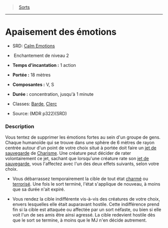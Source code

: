 ﻿---
!SpellItem
Family: SpellHD
Level: 2
Type: Enchantement
CastingTime: 1 action
Range: 18 mètres
Components: V, S
Duration: concentration, jusqu'à 1 minute
Classes: '[Barde](hd_bard.md), [Clerc](hd_cleric.md)'
Id: spells_hd.md#apaisement-des-émotions
ParentLink: spells_hd.md#sorts
Name: Apaisement des émotions
ParentName: Sorts
NameLevel: 1
AltName: '[Calm Emotions](srd_spells_calm_emotions.md)'
Source: (MDR p322)(SRD)
Attributes:
  Name: Apaisement des émotions
  Markdown: >+
    # <!--Name-->Apaisement des émotions<!--/Name-->


    - SRD: <!--AltName-->[Calm Emotions](srd_spells_calm_emotions.md)<!--/AltName-->


    -  <!--Type-->Enchantement<!--/Type--> de niveau <!--Level-->2<!--/Level-->


    - **Temps d'incantation :** <!--CastingTime-->1 action<!--/CastingTime-->


    - **Portée :** <!--Range-->18 mètres<!--/Range-->


    - **Composantes :** <!--Components-->V, S<!--/Components-->


    - **Durée :** <!--Duration-->concentration, jusqu'à 1 minute<!--/Duration-->


    - Classes: <!--Classes-->[Barde](hd_bard.md), [Clerc](hd_cleric.md)<!--/Classes-->


    - Source: <!--Source-->(MDR p322)(SRD)<!--/Source-->


    ### Description


    Vous tentez de supprimer les émotions fortes au sein d'un groupe de gens. Chaque humanoïde qui se trouve dans une sphère de 6 mètres de rayon centrée autour d'un point de votre choix situé à portée doit faire un [jet de sauvegarde](hd_abilities_jets_de_sauvegarde.md) de [Charisme](hd_abilities_charisma.md). Une créature peut décider de rater volontairement ce jet, sachant que lorsqu'une créature rate son [jet de sauvegarde](hd_abilities_jets_de_sauvegarde.md), vous l'affectez avec l'un des deux effets suivants, selon votre choix.


    * Vous débarrassez temporairement la cible de tout état [charmé](hd_conditions_charme.md) ou [terrorisé](hd_conditions_terrorise.md). Une fois le sort terminé, l'état s'applique de nouveau, à moins que sa durée n'ait expiré.


    * Vous rendez la cible indifférente vis-à-vis des créatures de votre choix, envers lesquelles elle était auparavant hostile. Cette indifférence prend fin si la cible est attaquée ou affectée par un sort néfaste, ou bien si elle voit l'un de ses amis être ainsi agressé. La cible redevient hostile dès que le sort se termine, à moins que le MJ n'en décide autrement.

  AltName: '[Calm Emotions](srd_spells_calm_emotions.md)'
  Type: Enchantement
  Level: 2
  CastingTime: 1 action
  Range: 18 mètres
  Components: V, S
  Duration: concentration, jusqu'à 1 minute
  Classes: '[Barde](hd_bard.md), [Clerc](hd_cleric.md)'
  Source: (MDR p322)(SRD)
AttributesDictionary: >+
  Name: Apaisement des émotions

  Markdown: >+

    # <!--Name-->Apaisement des émotions<!--/Name-->





    - SRD: <!--AltName-->[Calm Emotions](srd_spells_calm_emotions.md)<!--/AltName-->





    -  <!--Type-->Enchantement<!--/Type--> de niveau <!--Level-->2<!--/Level-->





    - **Temps d'incantation :** <!--CastingTime-->1 action<!--/CastingTime-->





    - **Portée :** <!--Range-->18 mètres<!--/Range-->





    - **Composantes :** <!--Components-->V, S<!--/Components-->





    - **Durée :** <!--Duration-->concentration, jusqu'à 1 minute<!--/Duration-->





    - Classes: <!--Classes-->[Barde](hd_bard.md), [Clerc](hd_cleric.md)<!--/Classes-->





    - Source: <!--Source-->(MDR p322)(SRD)<!--/Source-->





    ### Description





    Vous tentez de supprimer les émotions fortes au sein d'un groupe de gens. Chaque humanoïde qui se trouve dans une sphère de 6 mètres de rayon centrée autour d'un point de votre choix situé à portée doit faire un [jet de sauvegarde](hd_abilities_jets_de_sauvegarde.md) de [Charisme](hd_abilities_charisma.md). Une créature peut décider de rater volontairement ce jet, sachant que lorsqu'une créature rate son [jet de sauvegarde](hd_abilities_jets_de_sauvegarde.md), vous l'affectez avec l'un des deux effets suivants, selon votre choix.





    * Vous débarrassez temporairement la cible de tout état [charmé](hd_conditions_charme.md) ou [terrorisé](hd_conditions_terrorise.md). Une fois le sort terminé, l'état s'applique de nouveau, à moins que sa durée n'ait expiré.





    * Vous rendez la cible indifférente vis-à-vis des créatures de votre choix, envers lesquelles elle était auparavant hostile. Cette indifférence prend fin si la cible est attaquée ou affectée par un sort néfaste, ou bien si elle voit l'un de ses amis être ainsi agressé. La cible redevient hostile dès que le sort se termine, à moins que le MJ n'en décide autrement.



  AltName: '[Calm Emotions](srd_spells_calm_emotions.md)'

  Type: Enchantement

  Level: 2

  CastingTime: 1 action

  Range: 18 mètres

  Components: V, S

  Duration: concentration, jusqu'à 1 minute

  Classes: '[Barde](hd_bard.md), [Clerc](hd_cleric.md)'

  Source: (MDR p322)(SRD)

---
> [Sorts](hd_spells.md)

---

# Apaisement des émotions

- SRD: [Calm Emotions](srd_spells_calm_emotions.md)

-  Enchantement de niveau 2

- **Temps d'incantation :** 1 action

- **Portée :** 18 mètres

- **Composantes :** V, S

- **Durée :** concentration, jusqu'à 1 minute

- Classes: [Barde](hd_bard.md), [Clerc](hd_cleric.md)

- Source: (MDR p322)(SRD)

### Description

Vous tentez de supprimer les émotions fortes au sein d'un groupe de gens. Chaque humanoïde qui se trouve dans une sphère de 6 mètres de rayon centrée autour d'un point de votre choix situé à portée doit faire un [jet de sauvegarde](hd_abilities_jets_de_sauvegarde.md) de [Charisme](hd_abilities_charisma.md). Une créature peut décider de rater volontairement ce jet, sachant que lorsqu'une créature rate son [jet de sauvegarde](hd_abilities_jets_de_sauvegarde.md), vous l'affectez avec l'un des deux effets suivants, selon votre choix.

* Vous débarrassez temporairement la cible de tout état [charmé](hd_conditions_charme.md) ou [terrorisé](hd_conditions_terrorise.md). Une fois le sort terminé, l'état s'applique de nouveau, à moins que sa durée n'ait expiré.

* Vous rendez la cible indifférente vis-à-vis des créatures de votre choix, envers lesquelles elle était auparavant hostile. Cette indifférence prend fin si la cible est attaquée ou affectée par un sort néfaste, ou bien si elle voit l'un de ses amis être ainsi agressé. La cible redevient hostile dès que le sort se termine, à moins que le MJ n'en décide autrement.

